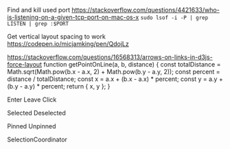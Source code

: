Find and kill used port
https://stackoverflow.com/questions/4421633/who-is-listening-on-a-given-tcp-port-on-mac-os-x
`sudo lsof -i -P | grep LISTEN | grep :$PORT`

Get vertical layout spacing to work
https://codepen.io/micjamking/pen/QdojLz

https://stackoverflow.com/questions/16568313/arrows-on-links-in-d3js-force-layout
function getPointOnLine(a, b, distance) {
    const totalDistance = Math.sqrt(Math.pow(b.x - a.x, 2) + Math.pow(b.y - a.y, 2));
    const percent = distance / totalDistance;
    const x = a.x + (b.x - a.x) * percent;
    const y = a.y + (b.y - a.y) * percent;
    return { x, y };
}

Enter
Leave
Click

Selected
Deselected

Pinned
Unpinned

SelectionCoordinator
